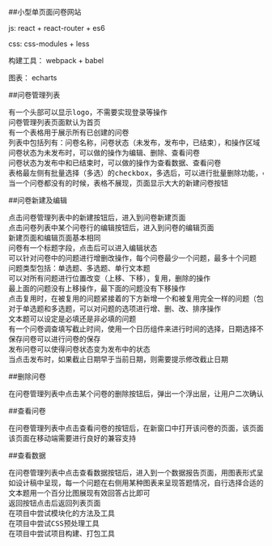##小型单页面问卷网站

js: react + react-router + es6

css: css-modules + less

构建工具： webpack + babel

图表： echarts


##问卷管理列表

<pre>
有一个头部可以显示logo，不需要实现登录等操作
问卷管理列表页面默认为首页
有一个表格用于展示所有已创建的问卷
列表中包括列有：问卷名称，问卷状态（未发布，发布中，已结束），和操作区域（编辑、删除、查看数据）
问卷状态为未发布时，可以做的操作为编辑、删除、查看问卷
问卷状态为发布中和已结束时，可以做的操作为查看数据、查看问卷
表格最左侧有批量选择（多选）的checkbox，多选后，可以进行批量删除功能，checkbox样式用默认即可，不需要按照设计图的样式
当一个问卷都没有的时候，表格不展现，页面显示大大的新建问卷按钮
</pre>
##问卷新建及编辑

<pre>
点击问卷管理列表中的新建按钮后，进入到问卷新建页面
点击问卷列表中某个问卷行的编辑按钮后，进入到问卷的编辑页面
新建页面和编辑页面基本相同
问卷有一个标题字段，点击后可以进入编辑状态
可以针对问卷中的问题进行增删改操作，每个问卷最少一个问题，最多十个问题
问题类型包括：单选题、多选题、单行文本题
可以对所有问题进行位置改变（上移、下移），复用，删除的操作
最上面的问题没有上移操作，最下面的问题没有下移操作
点击复用时，在被复用的问题紧接着的下方新增一个和被复用完全一样的问题（包括选项）
对于单选题和多选题，可以对问题的选项进行增、删、改、排序操作
文本题可以设定是必填还是非必填的问题
有一个问卷调查填写截止时间，使用一个日历组件来进行时间的选择，日期选择不能早于当前日期
保存问卷可以进行问卷的保存
发布问卷可以使得问卷状态变为发布中的状态
当点击发布时，如果截止日期早于当前日期，则需要提示修改截止日期
</pre>
##删除问卷
<pre>
在问卷管理列表中点击某个问卷的删除按钮后，弹出一个浮出层，让用户二次确认是否删除该问卷，如果用户点击是，则删除掉该问卷
</pre>
##查看问卷
<pre>
在问卷管理列表中点击查看问卷的按钮后，在新窗口中打开该问卷的页面，该页面是可供用户进行问卷填写的页面，在问卷未发布状态和已结束状态时，问卷提交是无效的。
该页面在移动端需要进行良好的兼容支持
</pre>
##查看数据

<pre>
在问卷管理列表中点击查看数据按钮后，进入到一个数据报告页面，用图表形式呈现各个单选题和多选题的选择情况
如设计稿中呈现，每一个问题在右侧用某种图表来呈现答题情况，自行选择合适的图表，设计稿中仅为示意，图表样式不需要和设计稿一致。推荐单选题使用饼状图，多选题使用条形图
文本题用一个百分比图展现有效回答占比即可
返回按钮点击后返回列表页面
在项目中尝试模块化的方法及工具
在项目中尝试CSS预处理工具
在项目中尝试项目构建、打包工具
</pre>
